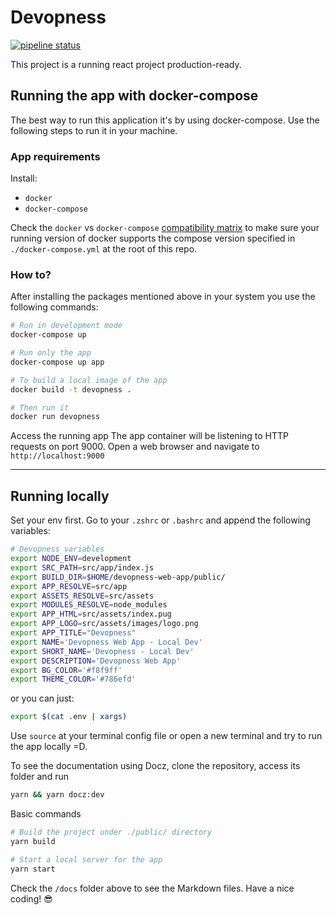 # Devopness

[![pipeline status](https://gitlab.com/devopness/devopness-web-app/badges/devel/pipeline.svg)](https://gitlab.com/devopness/devopness-web-app/commits/devel)

This project is a running react project production-ready.

## Running the app with docker-compose

The best way to run this application it's by using docker-compose. Use the following steps to run it in your machine.

### App requirements

Install:

- `docker`
- `docker-compose`

Check the `docker` vs `docker-compose` [compatibility matrix](https://docs.docker.com/compose/compose-file/compose-versioning/#compatibility-matrix) to make sure your running version of docker supports the compose version specified in `./docker-compose.yml` at the root of this repo.

### How to?

After installing the packages mentioned above in your system you use the following commands:

```sh
# Run in development mode
docker-compose up

# Run only the app
docker-compose up app

# To build a local image of the app
docker build -t devopness .

# Then run it
docker run devopness
```
Access the running app
The app container will be listening to HTTP requests on port 9000.
Open a web browser and navigate to `http://localhost:9000`

---

## Running locally

Set your env first. Go to your `.zshrc` or `.bashrc` and append the following variables:

```sh
# Devopness variables
export NODE_ENV=development
export SRC_PATH=src/app/index.js
export BUILD_DIR=$HOME/devopness-web-app/public/
export APP_RESOLVE=src/app
export ASSETS_RESOLVE=src/assets
export MODULES_RESOLVE=node_modules
export APP_HTML=src/assets/index.pug
export APP_LOGO=src/assets/images/logo.png
export APP_TITLE="Devopness"
export NAME='Devopness Web App - Local Dev'
export SHORT_NAME='Devopness - Local Dev'
export DESCRIPTION='Devopness Web App'
export BG_COLOR='#f8f9ff'
export THEME_COLOR='#786efd'
```

or you can just:

```sh
export $(cat .env | xargs)
```

Use `source` at your terminal config file or open a new terminal and try to run the app locally =D.

To see the documentation using Docz, clone the repository, access its folder and run

```sh
yarn && yarn docz:dev
```

Basic commands

```sh
# Build the project under ./public/ directory
yarn build

# Start a local server for the app
yarn start
```

Check the `/docs` folder above to see the Markdown files.
Have a nice coding! 😎
